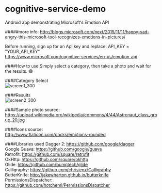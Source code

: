 # cognitive-service-demo
Android app demonstrating Microsoft's Emotion API 

#####more info:
http://blogs.microsoft.com/next/2015/11/11/happy-sad-angry-this-microsoft-tool-recognizes-emotions-in-pictures/


Before running, sign up for an Api key and replace:  API_KEY = "YOUR_API_KEY"  
https://www.microsoft.com/cognitive-services/en-us/emotion-api

####How to use
Simply select a category, then take a photo and wait for the results. :smile:

####Category Select  
![screen1_300](https://cloud.githubusercontent.com/assets/15921370/15275169/614a4b4a-1aee-11e6-9dfc-9f5e36b2ba41.png)

####Results  
![screen2_300](https://cloud.githubusercontent.com/assets/15921370/15275170/662a8f58-1aee-11e6-92fe-277e19296e8f.png)


####Sample photo source:  
https://upload.wikimedia.org/wikipedia/commons/4/44/Astronaut_class_group_20.jpg

####Icons source:  
http://www.flaticon.com/packs/emotions-rounded

####Libraries used
Dagger 2: https://github.com/google/dagger  
Google Guava: https://github.com/google/guava  
Retrofit: https://github.com/square/retrofit  
OkHttp: https://github.com/square/okhttp  
Glide: https://github.com/bumptech/glide  
Calligraphy: https://github.com/chrisjenx/Calligraphy  
ButterKnife: http://jakewharton.github.io/butterknife  
PermissionsDispatcher: https://github.com/hotchemi/PermissionsDispatcher  
